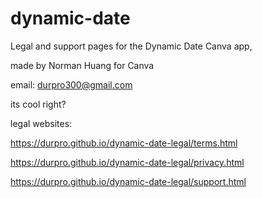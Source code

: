 # dynamic-date
Legal and support pages for the Dynamic Date Canva app,

made by Norman Huang for Canva


email: durpro300@gmail.com 

its cool right?

legal websites:

https://durpro.github.io/dynamic-date-legal/terms.html

https://durpro.github.io/dynamic-date-legal/privacy.html

https://durpro.github.io/dynamic-date-legal/support.html







